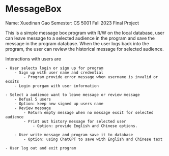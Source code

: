 # MessageBox

Name: Xuedinan Gao
Semester: CS 5001 Fall 2023 Final Project

This is a simple message box program with R/W on the local database, user can leave message to a selected audience in the program and save the message in the program database.
When the user logs back into the program, the user can review the historical message for selected audience.

Interactions with users are

    - User selects login or sign up for program
        - Sign up with user name and credential
            - Program provide error message when username is invalid or exsits
        - Login prorgam with user information

    - Select a audience want to leave message or review message
        - Defual 5 users
        - Option: keep new signed up users name
        - Review message
            - Return empty message when no message exsit for selected audience
            - Print out history message for selected user
                - Option: provide English and Chinese options.

        - User write message and program save it to database
            - Option: using ChatGPT to save with English and Chinese text

    - User log out and exit program
